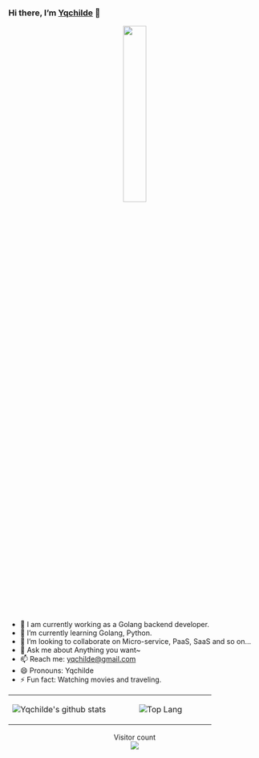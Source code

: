 ### Hi there, I’m [Yqchilde](https://yqqy.top/) 👋

<p align="center">
  <img src="https://github.com/Yqchilde/Yqchilde/blob/master/hello-world.gif" width="30%">
</p>

- 🔭 I am currently working as a Golang backend developer.
- 🌱 I’m currently learning Golang, Python.
- 👯 I’m looking to collaborate on Micro-service, PaaS, SaaS and so on…
- 💬 Ask me about Anything you want~
- 📫 Reach me: yqchilde@gmail.com
- 😄 Pronouns: Yqchilde
- ⚡ Fun fact: Watching movies and traveling.

<table width="700px">
<tr>
<td align="center" valign="middle" width="50%">

![Yqchilde's github stats](https://github-readme-stats.vercel.app/api?username=yqchilde&&show_icons=true&&title_color=1abc9c&&icon_color=1abc9c)

</td>
<td align="center" valign="middle" width="50%">

![Top Lang](https://github-readme-stats.vercel.app/api/top-langs/?username=yqchilde&layout=compact)

</td>
</tr>
</table>

<p align="center"> 
  Visitor count<br>
  <img src="https://profile-counter.glitch.me/yqchilde/count.svg" />
</p>
